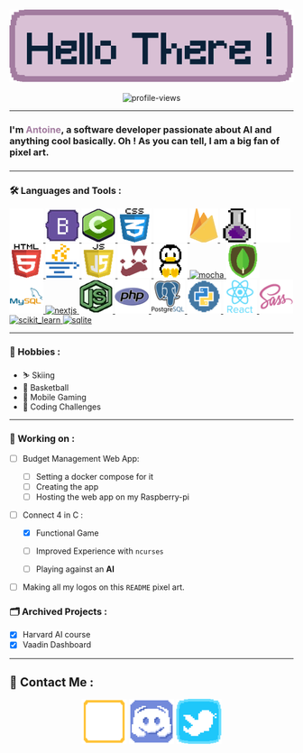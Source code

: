 <h1 align="center"><img align="center" src="/assets/hello-there-pxl.png" alt="Hello there !" /></h1>

<p align="center">
<img src="https://komarev.com/ghpvc/?username=Az-r-ow&color=a37ca0&style=for-the-badge" alt="profile-views">
</p>

---

<h3>I'm <span style="color: #a37ca0"><b>Antoine</b></span>, a <b>software developer</b> passionate about AI and anything cool basically. Oh ! As you can tell, I am a big fan of pixel art.<h3>

---

<h3 align="left">🛠️ Languages and Tools :</h3>
<p align="left"> <a href="https://www.gnu.org/software/bash/" target="_blank" rel="noreferrer"> <img src="/assets/bash_logo.png" alt="bash" width="60" height="60"/> </a> <a href="https://getbootstrap.com" target="_blank" rel="noreferrer"> <img src="/assets/bootstrap_logo.png" alt="bootstrap" width="60" height="60"/> </a> <a href="https://www.cprogramming.com/" target="_blank" rel="noreferrer"> <img src="/assets/c_logo_p.png" alt="c" width="60" height="60"/> </a> <a href="https://www.w3schools.com/css/" target="_blank" rel="noreferrer"> <img src="/assets/css_logo_p.png" alt="css3" width="60" height="60"/> </a> <a href="https://expressjs.com" target="_blank" rel="noreferrer"> <img src="/assets/express_logo.png" alt="express" width="60" height="60"/> </a> <a href="https://firebase.google.com/" target="_blank" rel="noreferrer"> <img src="/assets/firebase_logo.png" alt="firebase" width="50" height="60"/> </a> <a href="https://flask.palletsprojects.com/" target="_blank" rel="noreferrer"> <img src="/assets/flask_logo.png" alt="flask" width="60" height="60"/> </a> <a href="https://git-scm.com/" target="_blank" rel="noreferrer"> <img src="/assets/git-logo.png" alt="git" width="60" height="60"/> </a> <a href="https://www.w3.org/html/" target="_blank" rel="noreferrer"> <img src="/assets/html_logo_p.png" alt="html5" width="60" height="60"/> </a> <a href="https://www.java.com" target="_blank" rel="noreferrer"> <img src="/assets/java-logo.png" alt="java" width="60" height="60"/> </a> <a href="https://developer.mozilla.org/en-US/docs/Web/JavaScript" target="_blank" rel="noreferrer"> <img src="/assets/js_logo_p.png" alt="javascript" width="60" height="60"/> </a> <a href="https://jestjs.io" target="_blank" rel="noreferrer"> <img src="/assets/jest-logo.png" alt="jest" width="60" height="60"/> </a> <a href="https://www.linux.org/" target="_blank" rel="noreferrer"> <img src="/assets/mini-linux-logo.png" alt="linux" width="60" height="60"/> </a> <a href="https://mochajs.org" target="_blank" rel="noreferrer"> <img src="https://www.vectorlogo.zone/logos/mochajs/mochajs-icon.svg" alt="mocha" width="60" height="60"/> </a> <a href="https://www.mongodb.com/" target="_blank" rel="noreferrer"> <img src="/assets/mongodb_logo_p.png" alt="mongodb" width="60" height="60"/> </a> <a href="https://www.mysql.com/" target="_blank" rel="noreferrer"> <img src="https://raw.githubusercontent.com/devicons/devicon/master/icons/mysql/mysql-original-wordmark.svg" alt="mysql" width="60" height="60"/> </a> <a href="https://nextjs.org/" target="_blank" rel="noreferrer"> <img src="https://cdn.worldvectorlogo.com/logos/nextjs-2.svg" alt="nextjs" width="60" height="60"/> </a> <a href="https://nodejs.org" target="_blank" rel="noreferrer"> <img src="/assets/nodejs_logo_p.png" alt="nodejs" width="60" height="60"/> </a> <a href="https://www.php.net" target="_blank" rel="noreferrer"> <img src="https://raw.githubusercontent.com/devicons/devicon/master/icons/php/php-original.svg" alt="php" width="60" height="60"/> </a> <a href="https://www.postgresql.org" target="_blank" rel="noreferrer"> <img src="https://raw.githubusercontent.com/devicons/devicon/master/icons/postgresql/postgresql-original-wordmark.svg" alt="postgresql" width="60" height="60"/> </a> <a href="https://www.python.org" target="_blank" rel="noreferrer"> <img src="/assets/python_logo_p.png" alt="python" width="60" height="60"/> </a> <a href="https://reactjs.org/" target="_blank" rel="noreferrer"> <img src="https://raw.githubusercontent.com/devicons/devicon/master/icons/react/react-original-wordmark.svg" alt="react" width="60" height="60"/> </a> <a href="https://sass-lang.com" target="_blank" rel="noreferrer"> <img src="https://raw.githubusercontent.com/devicons/devicon/master/icons/sass/sass-original.svg" alt="sass" width="60" height="60"/> </a> <a href="https://scikit-learn.org/" target="_blank" rel="noreferrer"> <img src="https://upload.wikimedia.org/wikipedia/commons/0/05/Scikit_learn_logo_small.svg" alt="scikit_learn" width="60" height="60"/> </a> <a href="https://www.sqlite.org/" target="_blank" rel="noreferrer"> <img src="https://www.vectorlogo.zone/logos/sqlite/sqlite-icon.svg" alt="sqlite" width="60" height="60"/> </a> </p>


---

### 💬 Hobbies :
- ⛷️ Skiing
- 🏀 Basketball
- 📱 Mobile Gaming
- 👾 Coding Challenges

---

### 🔭 Working on :

- [ ] Budget Management Web App:
  - [ ] Setting a docker compose for it
  - [ ] Creating the app
  - [ ] Hosting the web app on my Raspberry-pi

- [ ] Connect 4 in C :
  - [X] Functional Game
  - [ ] Improved Experience with `ncurses`
  - [ ] Playing against an **AI**


- [ ] Making all my logos on this `README` pixel art.


### 🗂️ Archived Projects :

- [X] Harvard AI course
- [X] Vaadin Dashboard

---

## 🔗 Contact Me :
<p align="center">
<a href="https://www.linkedin.com/in/antoine-azar-01/" target="_blank"><img align="center" src="/assets/linkedin-logo_p.png" alt="linkedin" height="80" width="80"/></a>
<a href="https://discord.gg/jJz5cHHrT5" target="_blank"><img align="center" src="/assets/discord_logo_p.png" alt="discord" height="80" width="80"/></a>
<a target="_blank" href="https://twitter.com/Az_r_ow"><img src="/assets/twitter-logo.png" align="center" alt="twitter" height="80" width="80" /></a>
</p>
